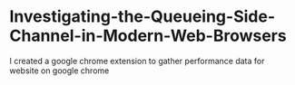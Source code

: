 # Investigating-the-Queueing-Side-Channel-in-Modern-Web-Browsers
I created a google chrome extension to gather performance data for website on google chrome 
